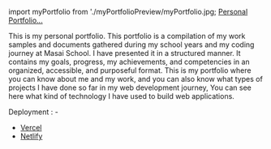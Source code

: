 import myPortfolio from './myPortfolioPreview/myPortfolio.jpg;
[Personal Portfolio...](https://github.com/Pushpendra-1697/Pushpendra-1697.github.io/tree/master)

This is my personal portfolio. This portfolio is a compilation of my work samples and documents gathered during my school years and my coding journey at Masai School.
I have presented it in a structured manner. It contains my goals, progress, my achievements, and competencies in an organized, accessible, and purposeful format.
This is my portfolio where you can know about me and my work, and you can also know what types of projects I have done so far in my web development journey, You can see here what kind of technology I have used to build web applications.

Deployment : -
- [Vercel](https://github.com/)
- [Netlify](https://github.com/)